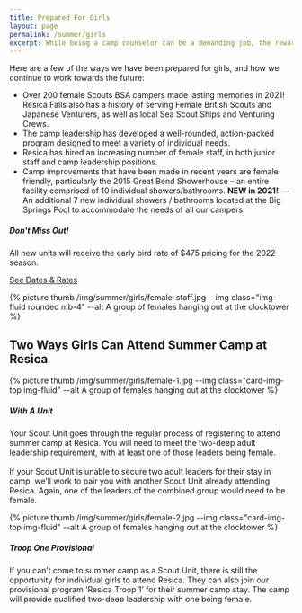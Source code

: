```yaml
---
title: Prepared For Girls
layout: page
permalink: /summer/girls
excerpt: While being a camp counselor can be a demanding job, the rewards are endless as you forge memories that will last a lifetime.
---
```


<div class="row">
  <div class="col-12 col-md-8">
    <p>
      Here are a few of the ways we have been prepared for girls, and how we continue to work towards the future:
      <ul>
        <li>
           Over 200 female Scouts BSA campers made lasting memories in 2021! Resica Falls also has a history of serving Female British Scouts and Japanese Venturers, as well as local Sea Scout Ships and Venturing Crews.
        </li>
        <li>
          The camp leadership has developed a well-rounded, action-packed program designed to meet a variety of individual needs.
        </li>
        <li>
          Resica has hired an increasing number of female staff, in both junior staff and camp leadership positions.
        </li>
        <li>
          Camp improvements that have been made in recent years are female friendly, particularly the 2015 Great Bend Showerhouse &ndash; an entire facility comprised of 10 individual showers/bathrooms. <strong>NEW in 2021!</strong> &mdash; An additional 7 new individual showers / bathrooms located at the Big Springs Pool to accommodate the needs of all our campers.
        </li>
      </ul>
      <div class="text-center">
        <h5>Don't Miss Out!</h5>
        <p>All new units will receive the early bird rate of $475 pricing for the 2022 season.</p>
        <a class="btn btn-primary mb-2" href="dates-and-rates">See Dates &amp; Rates</a>
      </div>
    </p>
  </div>
  <div class="col-sm-down col-md-4">
      {% picture thumb /img/summer/girls/female-staff.jpg --img class="img-fluid rounded mb-4" --alt A group of females hanging out at the clocktower %}
  </div> 
</div>

<div class="row">
  <div class="col alert alert-primary text-center">
    <h2 class="mb-0">Two Ways Girls Can Attend Summer Camp at Resica</h2>
  </div>
</div>

<div class="row justify-content-md-center">
  <div class="col-md-5">
    <div class="card h-100">
      {% picture thumb /img/summer/girls/female-1.jpg --img class="card-img-top img-fluid" --alt A group of females hanging out at the clocktower %}
      <div class="card-body">
        <h5 class="card-title text-center">With A Unit</h5>
        <p class="card-text">Your Scout Unit goes through the regular process of registering to attend summer camp at Resica. You will need to meet the two-deep adult leadership requirement, with at least one of those leaders being female. 
          <br><br>
        If your Scout Unit is unable to secure two adult leaders for their stay in camp, we’ll work to pair you with another Scout Unit already attending Resica. Again, one of the leaders of the combined group would need to be female.</p>
      </div>
    </div>
  </div>
  <div class="col-md-5">
    <div class="card h-100 mt-3 mt-md-0">
      {% picture thumb /img/summer/girls/female-2.jpg --img class="card-img-top img-fluid" --alt A group of females hanging out at the clocktower %}
      <div class="card-body">
        <h5 class="card-title text-center">Troop One Provisional</h5>
        <p class="card-text">If you can’t come to summer camp as a Scout Unit, there is still the opportunity for individual girls to attend Resica. They can also join our provisional program ‘Resica Troop 1’ for their summer camp stay. The camp will provide qualified two-deep leadership with one being female.</p>
      </div>
    </div>
  </div>
</div>
